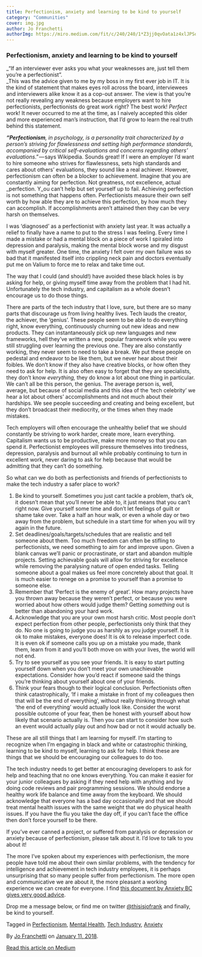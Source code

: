 ```yaml
---
title: Perfectionism, anxiety and learning to be kind to yourself
category: "Communities"
cover: img.jpg
author: Jo Franchetti
authorImg: https://miro.medium.com/fit/c/240/240/1*Z3jj0qvOata1z4xlJPSqOA.jpeg
---
```


### Perfectionism, anxiety and learning to be kind to yourself

_“If an interviewer ever asks you what your weaknesses are, just tell them you’re a perfectionist”.   
_This was the advice given to me by my boss in my first ever job in IT. It is the kind of statement that makes eyes roll across the board, interviewees and interviewers alike know it as a cop-out answer. The view is that you’re not really revealing any weakness because employers want to hire perfectionists, perfectionists do great work right? The best work! _Perfect_ work! It never occurred to me at the time, as I naively accepted this older and more experienced man’s instruction, that I’d grow to learn the real truth behind this statement.

**_“Perfectionism_**_, in psychology, is a personality trait characterized by a person’s striving for flawlessness and setting high performance standards, accompanied by critical self-evaluations and concerns regarding others’ evaluations_.” — says Wikipedia. Sounds great! If I were an employer I’d want to hire someone who strives for flawlessness, sets high standards and cares about others’ evaluations, they sound like a real achiever. However, perfectionism can often be a blocker to achievement. Imagine that you are constantly aiming for perfection. Not greatness, not excellence, actual _perfection. Y_ou can’t help but set yourself up to fail. Achieving perfection is not something that happens often. Perfectionists measure their own self worth by how able they are to achieve this perfection, by how much they can accomplish. If accomplishments aren’t attained then they can be very harsh on themselves.

I was ‘diagnosed’ as a perfectionist with anxiety last year. It was actually a relief to finally have a name to put to the stress I was feeling. Every time I made a mistake or had a mental block on a piece of work I spiraled into depression and paralysis, making the mental block worse and my disgust with myself greater. One time, the anxiety I felt over my own failure was so bad that it manifested itself into crippling neck pain and doctors eventually put me on Valium to force me to relax and take time out.

The way that I could (and should!) have avoided these black holes is by asking for help, or giving myself time away from the problem that I had hit. Unfortunately the tech industry, and capitalism as a whole doesn’t encourage us to do those things.

There are parts of the tech industry that I love, sure, but there are so many parts that discourage us from living healthy lives. Tech lauds the creator, the achiever, the ‘genius’. These people seem to be able to do everything right, know everything, continuously churning out new ideas and new products. They can instantaneously pick up new languages and new frameworks, hell they’ve written a new, popular framework while you were still struggling over learning the previous one. They are also constantly working, they never seem to need to take a break. We put these people on pedestal and endeavor to be like them, but we never hear about their foibles. We don’t know if they also have creative blocks, or how often they need to ask for help. It is also often easy to forget that they are specialists, they don’t know _everything,_ they do know a lot about one thing in particular. We can’t all be this person, the genius. The average person is, well, average, but because of social media and this idea of the ‘tech celebrity’ we hear a lot about others’ accomplishments and not much about their hardships. We see people succeeding and creating and being excellent, but they don’t broadcast their mediocrity, or the times when they made mistakes.

Tech employers will often encourage the unhealthy belief that we should constantly be striving to work harder, create more, learn everything. Capitalism wants us to be productive, make more money so that you can spend it. Perfectionist employees will pressure themselves into tiredness, depression, paralysis and burnout all while probably continuing to turn in excellent work, never daring to ask for help because that would be admitting that they can’t do something.

So what can we do both as perfectionists and friends of perfectionists to make the tech industry a safer place to work?

1.  Be kind to yourself. Sometimes you just cant tackle a problem, that’s ok, it doesn’t mean that you’ll never be able to, it just means that you can’t right now. Give yourself some time and don’t let feelings of guilt or shame take over. Take a half an hour walk, or even a whole day or two away from the problem, but schedule in a start time for when you will try again in the future.
2.  Set deadlines/goals/targets/schedules that are realistic and tell someone about them. Too much freedom can often be stifling to perfectionists, we need something to aim for and improve upon. Given a blank canvas we’ll panic or procrastinate, or start and abandon multiple projects. Setting achievable goals will allow for striving for excellence while removing the paralysing nature of open ended tasks. Telling someone about a goal makes us feel more concretely about that goal. It is much easier to renege on a promise to yourself than a promise to someone else.
3.  Remember that ‘Perfect is the enemy of great’. How many projects have you thrown away because they weren’t perfect, or because you were worried about how others would judge them? Getting _something_ out is better than abandoning your hard work.
4.  Acknowledge that you are your own most harsh critic. Most people don’t expect perfection from other people, perfectionists only think that they do. No one is going to judge you as harshly as you judge yourself. It is ok to make mistakes, everyone does! It is ok to release imperfect code. It is even ok if someone calls you up on a mistake you made, thank them, learn from it and you’ll both move on with your lives, the world will not end.
5.  Try to see yourself as you see your friends. It is easy to start putting yourself down when you don’t meet your own unachievable expectations. Consider how you’d react if someone said the things you’re thinking about yourself about one of your friends.
6.  Think your fears though to their logical conclusion. Perfectionists often think catastrophically, ‘If i make a mistake in front of my colleagues then that will be the end of everything’, without really thinking through what ‘the end of everything’ would actually look like. Consider the worst possible outcome of your fear, then be honest with yourself about how likely that scenario actually is. Then you can start to consider how such an event would actually play out and how bad or not it would actually be.

These are all still things that I am learning for myself. I’m starting to recognize when I’m engaging in black and white or catastrophic thinking, learning to be kind to myself, learning to ask for help. I think these are things that we should be encouraging our colleagues to do too.

The tech industry needs to get better at encouraging developers to ask for help and teaching that no one knows everything. You can make it easier for your junior colleagues by asking if they need help with anything and by doing code reviews and pair programming sessions. We should endorse a healthy work life balance and time away from the keyboard. We should acknowledge that everyone has a bad day occasionally and that we should treat mental health issues with the same weight that we do physical health issues. If you have the flu you take the day off, if you can’t face the office then don’t force yourself to be there.

If you’ve ever canned a project, or suffered from paralysis or depression or anxiety because of perfectionism, please talk about it. I’d love to talk to you about it!

The more I’ve spoken about my experiences with perfectionism, the more people have told me about their own similar problems, with the tendency for intelligence and achievement in tech industry employees, it is perhaps unsurprising that so many people suffer from perfectionism. The more open and communicative we are about it, the more pleasant a working experience we can create for everyone. I find [this document by Anxiety BC gives very good advice](https://www.anxietybc.com/sites/default/files/Perfectionism.pdf).

Drop me a message below, or find me on twitter [@thisisjofrank](https://twitter.com/ThisIsJoFrank) and finally, be kind to yourself.

Tagged in [Perfectionism](https://medium.com/tag/perfectionism), [Mental Health](https://medium.com/tag/mental-health), [Tech Industry](https://medium.com/tag/tech-industry), [Anxiety](https://medium.com/tag/anxiety)

By [Jo Franchetti](https://medium.com/@jofranchetti) on [January 11, 2018](https://medium.com/p/e3c23710704).

[Read this article on Medium](https://medium.com/@jofranchetti/perfectionism-anxiety-and-learning-to-be-kind-to-yourself-e3c23710704)
